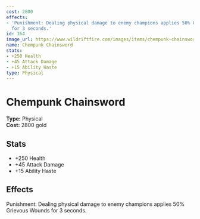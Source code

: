 ```yaml
---
cost: 2800
effects:
- 'Punishment: Dealing physical damage to enemy champions applies 50% Grievous Wounds
  for 3 seconds.'
id: 164
image_url: https://www.wildriftfire.com/images/items/chempunk-chainsword.png
name: Chempunk Chainsword
stats:
- +250 Health
- +45 Attack Damage
- +15 Ability Haste
type: Physical
---
```


# Chempunk Chainsword

**Type:** Physical  
**Cost:** 2800 gold

## Stats

- +250 Health
- +45 Attack Damage
- +15 Ability Haste

## Effects

Punishment: Dealing physical damage to enemy champions applies 50% Grievous Wounds for 3 seconds.

